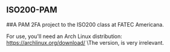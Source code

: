 ## ISO200-PAM
##A PAM 2FA project to the ISO200 class at FATEC Americana.

For use, you'll need an Arch Linux distribution: https://archlinux.org/download/  \\The version, is very irrelevant.
